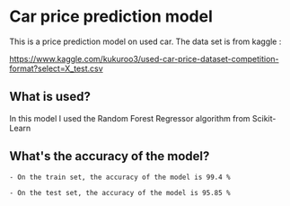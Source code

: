 # **Car price prediction model**

This is a price prediction model on used car. The data set is from kaggle :

<https://www.kaggle.com/kukuroo3/used-car-price-dataset-competition-format?select=X_test.csv>

## **What is used?**

In this model I used the Random Forest Regressor algorithm from Scikit-Learn

## **What's the accuracy of the model?**

    - On the train set, the accuracy of the model is 99.4 %

    - On the test set, the accuracy of the model is 95.85 %
